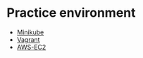 # Practice environment

- [Minikube](https://minikube.sigs.k8s.io/)
- [Vagrant](https://github.com/phuongleeo/cka-practices/tree/master/Vagrant)
- [AWS-EC2](https://github.com/phuongleeo/gitops-demo/tree/master/aws)
